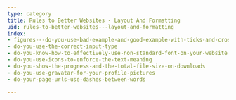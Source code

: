 ```yaml
---
type: category
title: Rules to Better Websites - Layout And Formatting
uid: rules-to-better-websites---layout-and-formatting
index:
- figures---do-you-use-bad-example-and-good-example-with-ticks-and-crosses-in-captions
- do-you-use-the-correct-input-type
- do-you-know-how-to-effectively-use-non-standard-font-on-your-website
- do-you-use-icons-to-enforce-the-text-meaning
- do-you-show-the-progress-and-the-total-file-size-on-downloads
- do-you-use-gravatar-for-your-profile-pictures
- do-your-page-urls-use-dashes-between-words

---
```




